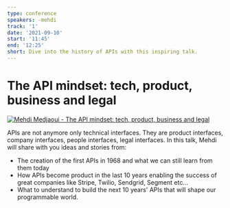 ```yaml
---
type: conference
speakers: -mehdi
track: '1'
date: '2021-09-10'
start: '11:45'
end: '12:25'
short: Dive into the history of APIs with this inspiring talk.
---
```


# The API mindset: tech, product, business and legal

[![Mehdi Medjaoui - The API mindset: tech, product, business and legal](https://img.youtube.com/vi/LHJuKAsL5cs/0.jpg)](https://www.youtube.com/watch?v=LHJuKAsL5cs&list=PL3hoUDjLa7eSo7-CAyiirYfhJe4h_Wxs4&index=5)

APIs are not anymore only technical interfaces. They are product interfaces, company interfaces, people interfaces, legal interfaces. In this talk, Mehdi will share with you ideas and stories from:

- The creation of the first APIs in 1968 and what we can still learn from them today
- How APIs become product in the last 10 years enabling the success of great companies like Stripe, Twilio, Sendgrid, Segment etc...
- What to understand to build the next 10 years' APIs that will shape our programmable world.
